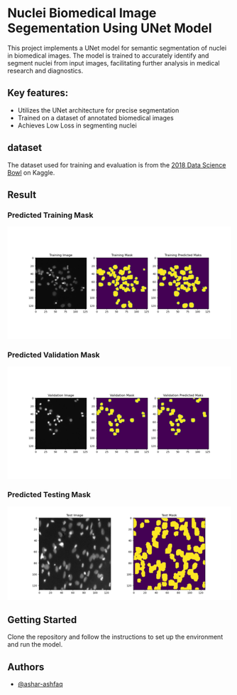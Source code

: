 
# Nuclei Biomedical Image Segementation Using UNet Model 

This project implements a UNet model for semantic segmentation of nuclei in biomedical images. The model is trained to accurately identify and segment nuclei from input images, facilitating further analysis in medical research and diagnostics.

## Key features:

- Utilizes the UNet architecture for precise segmentation
- Trained on a dataset of annotated biomedical images
- Achieves Low Loss in segmenting nuclei

## dataset

The dataset used for training and evaluation is from the [2018 Data Science Bowl](https://www.kaggle.com/competitions/data-science-bowl-2018/data) on Kaggle.  

## Result

### Predicted Training Mask
![Training Data Prediction](Results/Training.png)

### Predicted Validation Mask
![Vaalidation Data Prediction](Results/Validation.png)

### Predicted Testing Mask
![Testing Data Prediction](Results/Testing.png)

## Getting Started

Clone the repository and follow the instructions to set up the environment and run the model.

## Authors

- [@ashar-ashfaq](https://github.com/ashar-ashfaq)

